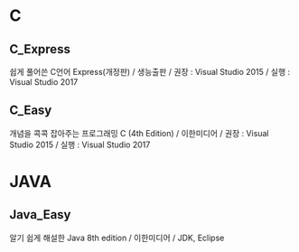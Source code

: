 # C
## C_Express
쉽게 풀어쓴 C언어 Express(개정판) / 생능출판 / 권장 : Visual Studio 2015 / 실행 : Visual Studio 2017

## C_Easy
개념을 콕콕 잡아주는 프로그래밍 C (4th Edition) / 이한미디어 / 권장 : Visual Studio 2015 / 실행 : Visual Studio 2017

# JAVA
## Java_Easy
알기 쉽게 해설한 Java 8th edition / 이한미디어 / JDK, Eclipse

